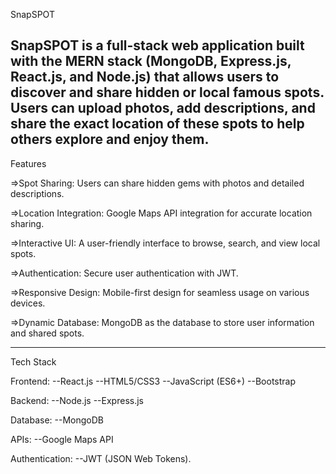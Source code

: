 SnapSPOT

SnapSPOT is a full-stack web application built with the MERN stack (MongoDB, Express.js, React.js, and Node.js) that allows users to discover and share hidden or local famous spots. Users can upload photos, add descriptions, and share the exact location of these spots to help others explore and enjoy them.
-------------------------------------------------------------------------------------------------------------------------------
Features

=>Spot Sharing: Users can share hidden gems with photos and detailed descriptions.

=>Location Integration: Google Maps API integration for accurate location sharing.

=>Interactive UI: A user-friendly interface to browse, search, and view local spots.

=>Authentication: Secure user authentication with JWT.

=>Responsive Design: Mobile-first design for seamless usage on various devices.

=>Dynamic Database: MongoDB as the database to store user information and shared spots.

------------------------------------------------------------------------------------------------------------------------------
Tech Stack

Frontend:
--React.js
--HTML5/CSS3
--JavaScript (ES6+)
--Bootstrap

Backend:
--Node.js
--Express.js

Database:
--MongoDB

APIs:
--Google Maps API

Authentication:
--JWT (JSON Web Tokens).
